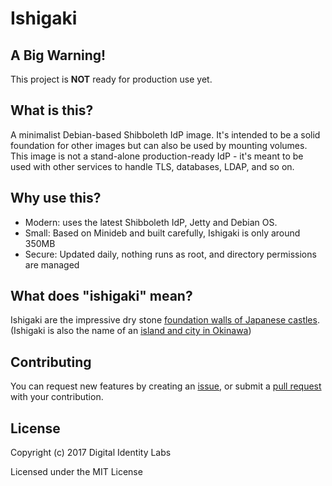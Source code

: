 # Ishigaki

## A Big Warning!
This project is **NOT** ready for production use yet.

## What is this?
A minimalist Debian-based Shibboleth IdP image. 
It's intended to be a solid foundation for other images but can also be used by mounting volumes.
This image is not a stand-alone production-ready IdP - it's meant to be used with other services to handle TLS,
 databases, LDAP, and so on. 

## Why use this?

* Modern: uses the latest Shibboleth IdP, Jetty and Debian OS.
* Small: Based on Minideb and built carefully, Ishigaki is only around 350MB
* Secure: Updated daily, nothing runs as root, and directory permissions are managed




## What does "ishigaki" mean?
Ishigaki are the impressive dry stone [foundation walls of Japanese castles](http://www.jcastle.info/resources/view/109-Stone-Walls).
(Ishigaki is also the name of an [island and city in Okinawa](https://en.wikipedia.org/wiki/Ishigaki_Island))


## Contributing
You can request new features by creating an [issue](https://github.com/Digital-Identity-Labs/ishigaki/issues), or submit a [pull request](https://github.com/Digital-Identity-Labs/ishigaki/pulls) with your contribution.

## License
Copyright (c) 2017 Digital Identity Labs

Licensed under the MIT License